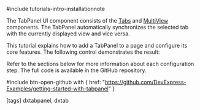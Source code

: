 #include tutorials-intro-installationnote

The TabPanel UI component consists of the [Tabs](/api-reference/10%20UI%20Components/dxTabs '/Documentation/ApiReference/UI_Components/dxTabs/') and [MultiView](/api-reference/10%20UI%20Components/dxMultiView '/Documentation/ApiReference/UI_Components/dxMultiView/') components. The TabPanel automatically synchronizes the selected tab with the currently displayed view and vice versa. 

This tutorial explains how to add a TabPanel to a page and configure its core features. The following control demonstrates the result:

<div class="simulator-desktop-container" data-view="/Content/Applications/25_1/GettingStartedWith/TabPanel/index.html, /Content/Applications/25_1/GettingStartedWith/TabPanel/index.js, /Content/Applications/25_1/GettingStartedWith/TabPanel/index.css"></div>

Refer to the sections below for more information about each configuration step. The full code is available in the GitHub repository.

#include btn-open-github with {
    href: "https://github.com/DevExpress-Examples/getting-started-with-tabpanel"
}

[tags] dxtabpanel, dxtab
